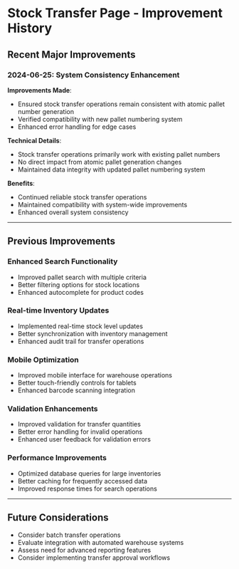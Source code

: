 # Stock Transfer Page - Improvement History

## Recent Major Improvements

### 2024-06-25: System Consistency Enhancement

**Improvements Made**: 
- Ensured stock transfer operations remain consistent with atomic pallet number generation
- Verified compatibility with new pallet numbering system
- Enhanced error handling for edge cases

**Technical Details**:
- Stock transfer operations primarily work with existing pallet numbers
- No direct impact from atomic pallet generation changes
- Maintained data integrity with updated pallet numbering system

**Benefits**:
- Continued reliable stock transfer operations
- Maintained compatibility with system-wide improvements
- Enhanced overall system consistency

---

## Previous Improvements

### Enhanced Search Functionality
- Improved pallet search with multiple criteria
- Better filtering options for stock locations
- Enhanced autocomplete for product codes

### Real-time Inventory Updates
- Implemented real-time stock level updates
- Better synchronization with inventory management
- Enhanced audit trail for transfer operations

### Mobile Optimization
- Improved mobile interface for warehouse operations
- Better touch-friendly controls for tablets
- Enhanced barcode scanning integration

### Validation Enhancements
- Improved validation for transfer quantities
- Better error handling for invalid operations
- Enhanced user feedback for validation errors

### Performance Improvements
- Optimized database queries for large inventories
- Better caching for frequently accessed data
- Improved response times for search operations

---

## Future Considerations

- Consider batch transfer operations
- Evaluate integration with automated warehouse systems
- Assess need for advanced reporting features
- Consider implementing transfer approval workflows 